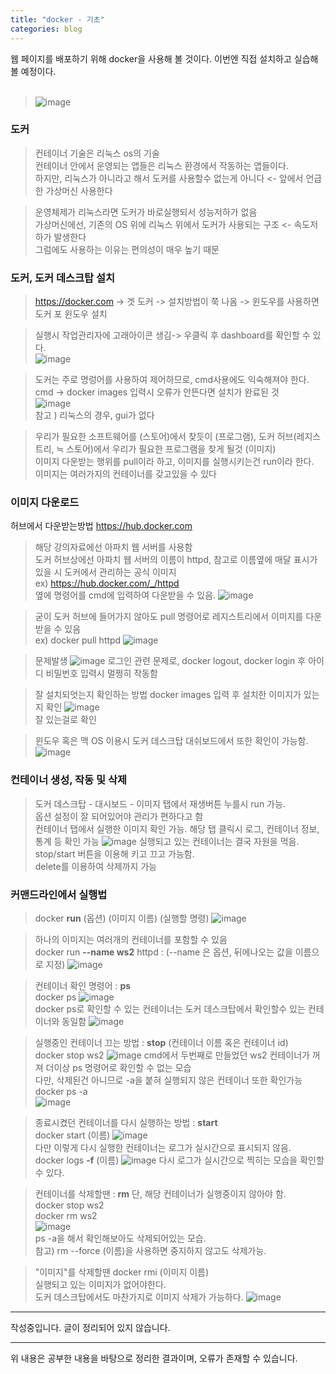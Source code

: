 ```yaml
---
title: "docker - 기초"
categories: blog
---
```


웹 페이지를 배포하기 위해 docker을 사용해 볼 것이다.  이번엔 직접 설치하고 실습해 볼 예정이다.
<br/><br/>
>![image](https://upload.wikimedia.org/wikipedia/commons/thumb/4/4e/Docker_%28container_engine%29_logo.svg/2560px-Docker_%28container_engine%29_logo.svg.png)

### 도커
>컨테이너 기술은 리눅스 os의 기술  
컨테이너 안에서 운영되는 앱들은 리눅스 환경에서 작동하는 앱들이다.  
하지만, 리눅스가 아니라고 해서 도커를 사용할수 없는게 아니다 <- 앞에서 언급한 가상머신 사용한다  

>운영체제가 리눅스라면 도커가 바로실행되서 성능저하가 없음  
가상머신에선, 기존의 OS 위에 리눅스 위에서 도커가 사용되는 구조 <- 속도저하가 발생한다  
그럼에도 사용하는 이유는 편의성이 매우 높기 때문  

### 도커, 도커 데스크탑 설치
>https://docker.com -> 겟 도커 -> 설치방법이 쭉 나옴 -> 윈도우를 사용하면 도커 포 윈도우 설치

> 실행시 작업관리자에 고래아이콘 생김-> 우클릭 후 dashboard를 확인할 수 있다.  
![image](https://github.com/Rasmote/useToUploadImage/assets/84535731/08821a4b-bb59-471c-8692-3712440f10df) 

> 도커는 주로 명렁어를 사용하여 제어하므로, cmd사용에도 익숙해져야 한다.  
cmd -> docker images 입력시 오류가 안뜬다면 설치가 완료된 것  
![image](https://github.com/Rasmote/useToUploadImage/assets/84535731/996861c7-273e-4d8d-9fe9-31e5735e6ec3)  
참고 ) 리눅스의 경우, gui가 없다

>우리가 필요한 소프트웨어를 (스토어)에서 찾듯이 (프로그램), 도커 허브(레지스트리, ≒ 스토어)에서 우리가 필요한 프로그램을 찾게 될것 (이미지)  
이미지 다운받는 행위를 pull이라 하고, 이미지를 실행시키는건 run이라 한다.  
이미지는 여러가지의 컨테이너를 갖고있을 수 있다

### 이미지 다운로드

허브에서 다운받는방법
https://hub.docker.com

>해당 강의자료에선 아파치 웹 서버를 사용함  
도커 허브상에선 아파치 웹 서버의 이름이 httpd, 참고로 이름옆에 매달 표시가 있을 시 도커에서 관리하는 공식 이미지  
ex) https://hub.docker.com/_/httpd  
옆에 명령어를 cmd에 입력하여 다운받을 수 있음.
![image](https://github.com/Rasmote/useToUploadImage/assets/84535731/2bf64e36-9e4a-4f3b-be76-7eaf43905297)

>굳이 도커 허브에 들어가지 않아도 pull 명령어로 레지스트리에서 이미지를 다운받을 수 있음  
ex) docker pull httpd
![image](https://github.com/Rasmote/useToUploadImage/assets/84535731/bc94c966-4351-4a7c-9364-e02b55bb28f4)  


>문제발생
![image](https://github.com/Rasmote/useToUploadImage/assets/84535731/c425b9f5-8a84-4e02-a9da-ec83cceefe14)
로그인 관련 문제로, docker logout, docker login 후 아이디 비밀번호 입력시 멀쩡히 작동함

>잘 설치되엇는지 확인하는 방법
docker images 입력 후 설치한 이미지가 있는지 확인
![image](https://github.com/Rasmote/useToUploadImage/assets/84535731/edd38946-b85e-49a0-bd96-be957886ae56)  
잘 있는걸로 확인

> 윈도우 혹은 맥 OS 이용시 도커 데스크탑 대쉬보드에서 또한 확인이 가능함.
![image](https://github.com/Rasmote/useToUploadImage/assets/84535731/b458141a-5893-4a19-9bec-43d266dc8cd8)

### 컨테이너 생성, 작동 및 삭제

>도커 데스크탑 - 대시보드 - 이미지 탭에서 재생버튼 누를시 run 가능.  
옵션 설정이 잘 되어있어야 관리가 편하다고 함  
컨테이너 탭에서 실행한 이미지 확인 가능. 해당 탭 클릭시 로그, 컨테이너 정보, 통계 등 확인 가능
![image](https://github.com/Rasmote/useToUploadImage/assets/84535731/26346fcb-02b8-47bd-8137-869949ca4f9f)
실행되고 있는 컨테이너는 결국 자원을 먹음.  
 stop/start 버튼을 이용해 키고 끄고 가능함.   
 delete를 이용하여 삭제까지 가능

### 커맨드라인에서 실행법
>docker **run** (옵션) (이미지 이름) (실행할 명령)
![image](https://github.com/Rasmote/useToUploadImage/assets/84535731/c87be485-169c-45e9-babf-c3d0354544b2)

>하나의 이미지는 여러개의 컨테이너를 포함할 수 있음  
docker run **--name ws2** httpd : (--name 은 옵션, 뒤에나오는 값을 이름으로 지정)
![image](https://github.com/Rasmote/useToUploadImage/assets/84535731/5add3f28-6350-4936-b9b6-924f93a486a2)

>컨테이너 확인 명령어 : **ps**  
docker ps
![image](https://github.com/Rasmote/useToUploadImage/assets/84535731/231e28ad-1772-48f4-b2bb-6d57de585bb0)  
docker ps로 확인할 수 있는 컨테이너는 도커 데스크탑에서 확인할수 있는 컨테이너와 동일함 
![image](https://github.com/Rasmote/useToUploadImage/assets/84535731/4fe32924-2814-42ec-baa8-0513c0b69675)

>실행중인 컨테이너 끄는 방법 : **stop** (컨테이너 이름 혹은 컨테이너 id)  
docker stop ws2
![image](https://github.com/Rasmote/useToUploadImage/assets/84535731/f2920c7c-7195-4b19-afa6-44aff473dd73)
cmd에서 두번째로 만들었던 ws2 컨테이너가 꺼져 더이상 ps 명령어로 확인할 수 없는 모습  
다만, 삭제된건 아니므로 -a을 붙혀 실행되지 않은 컨테이너 또한 확인가능  
docker ps -a  
![image](https://github.com/Rasmote/useToUploadImage/assets/84535731/bdf90027-a312-435b-b933-18f394a5be27)

> 종료시켰던 컨테이너를 다시 실행하는 방법 : **start**  
docker start (이름)
![image](https://github.com/Rasmote/useToUploadImage/assets/84535731/809c085a-4247-4a1d-b300-46d25fd71000)  
다만 이렇게 다시 실행한 컨테이너는 로그가 실시간으로 표시되지 않음.  
docker logs **-f** (이름)
![image](https://github.com/Rasmote/useToUploadImage/assets/84535731/1f6d7f32-a854-4585-87e4-cddc5cf9353e)
다시 로그가 실시간으로 찍히는 모습을 확인할 수 있다.

>컨테이너를 삭제할땐 : **rm** 단, 해당 컨테이너가 실행중이지 않아야 함.  
docker stop ws2  
docker rm ws2  
![image](https://github.com/Rasmote/useToUploadImage/assets/84535731/e7cf3c3a-665e-431c-8528-30f05a1d1a60)  
ps -a을 해서 확인해보아도 삭제되어있는 모습.  
참고) rm --force (이름)을 사용하면 중지하지 않고도 삭제가능.

>"이미지"를 삭제할땐 docker rmi (이미지 이름)  
실행되고 있는 이미지가 없어야한다.  
도커 데스크탑에서도 마찬가지로 이미지 삭제가 가능하다.
![image](https://github.com/Rasmote/useToUploadImage/assets/84535731/92d4fa4a-66d9-44af-b453-05c9f5b53875)

* * * 
작성중입니다. 글이 정리되어 있지 않습니다.
* * * 
위 내용은 공부한 내용을 바탕으로 정리한 결과이며, 오류가 존재할 수 있습니다.

